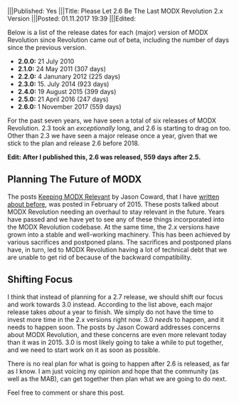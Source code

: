 |||Published: Yes
|||Title: Please Let 2.6 Be The Last MODX Revolution 2.x Version
|||Posted: 01.11.2017 19:39
|||Edited:

Below is a list of the release dates for each (major) version of MODX Revolution since Revolution came out of beta, including the number of days since the previous version.

- **2.0.0:** 21 July 2010
- **2.1.0:** 24 May 2011 (307 days)
- **2.2.0:** 4 Janunary 2012 (225 days)
- **2.3.0:** 15. July 2014 (923 days)
- **2.4.0:** 19 August 2015 (399 days)
- **2.5.0:** 21 April 2016 (247 days)
- **2.6.0:** 1 November 2017 (559 days)

For the past seven years, we have seen a total of six releases of MODX Revolution. 2.3 took an _exceptionally_ long, and 2.6 is starting to drag on too. Other than 2.3 we have seen a major release once a year, given that we stick to the plan and release 2.6 before 2018. 

**Edit: After I published this, 2.6 was released, 559 days after 2.5.**

## Planning The Future of MODX
The posts [Keeping MODX Relevant](https://medium.com/@drumshaman/keeping-modx-relevant-part-one-42dc6632f86b) by Jason Coward, that I have [written about before](https://optimuscrime.net/12-thoughts-on-the-future-of-modx), was posted in February of 2015. These posts talked about MODX Revolution needing an overhaul to stay relevant in the future. Years have passed and we have yet to see any of these things incorporated into the MODX Revolution codebase. At the same time, the 2.x versions have grown into a stable and well-working machinery. This has been achieved by various sacrifices and postponed plans. The sacrifices and postponed plans have, in turn, led to MODX Revolution having a lot of technical debt that we are unable to get rid of because of the backward compatibility. 

## Shifting Focus
I think that instead of planning for a 2.7 release, we should shift our focus and work towards 3.0 instead. According to the list above, each major release takes _about_ a year to finish. We simply do not have the time to invest more time in the 2.x versions right now. 3.0 _needs_ to happen, and it needs to happen soon. The posts by Jason Coward addresses concerns about MODX Revolution, and these concerns are even more relevant today than it was in 2015. 3.0 is most likely going to take a while to put together, and we need to start work on it as soon as possible.

There is no real plan for what is going to happen after 2.6 is released, as far as I know. I am just voicing my opinion and hope that the community (as well as the MAB), can get together then plan what we are going to do next. 

Feel free to comment or share this post.
